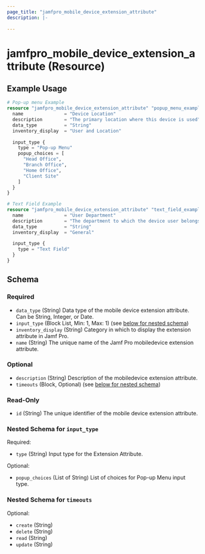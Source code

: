 ```yaml
---
page_title: "jamfpro_mobile_device_extension_attribute"
description: |-
  
---
```


# jamfpro_mobile_device_extension_attribute (Resource)


## Example Usage
```terraform
# Pop-up menu Example
resource "jamfpro_mobile_device_extension_attribute" "popup_menu_example" {
  name               = "Device Location"
  description        = "The primary location where this device is used"
  data_type          = "String"
  inventory_display  = "User and Location"
  
  input_type {
    type = "Pop-up Menu"
    popup_choices = [
      "Head Office",
      "Branch Office",
      "Home Office",
      "Client Site"
    ]
  }
}

# Text Field Example
resource "jamfpro_mobile_device_extension_attribute" "text_field_example" {
  name               = "User Department"
  description        = "The department to which the device user belongs"
  data_type          = "String"
  inventory_display  = "General"
  
  input_type {
    type = "Text Field"
  }
}
```

<!-- schema generated by tfplugindocs -->
## Schema

### Required

- `data_type` (String) Data type of the mobile device extension attribute. Can be String, Integer, or Date.
- `input_type` (Block List, Min: 1, Max: 1) (see [below for nested schema](#nestedblock--input_type))
- `inventory_display` (String) Category in which to display the extension attribute in Jamf Pro.
- `name` (String) The unique name of the Jamf Pro mobiledevice extension attribute.

### Optional

- `description` (String) Description of the mobiledevice extension attribute.
- `timeouts` (Block, Optional) (see [below for nested schema](#nestedblock--timeouts))

### Read-Only

- `id` (String) The unique identifier of the mobile device extension attribute.

<a id="nestedblock--input_type"></a>
### Nested Schema for `input_type`

Required:

- `type` (String) Input type for the Extension Attribute.

Optional:

- `popup_choices` (List of String) List of choices for Pop-up Menu input type.


<a id="nestedblock--timeouts"></a>
### Nested Schema for `timeouts`

Optional:

- `create` (String)
- `delete` (String)
- `read` (String)
- `update` (String)
